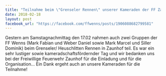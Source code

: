 ```yaml
---
title: "Teilnahme beim \"Grenseler Rennen\" unserer Kameraden der FF Zaunhof"
date: 2018-02-18
layout: post
facebook_url: "https://facebook.com/ffwenns/posts/1906088682799581"
---
```


Gestern am Samstagnachmittag den 17.02 nahmen auch zwei Gruppen der FF Wenns (Mark Fabian und Weber Daniel sowie Mark Marcel und Siller Dominik) beim Grenseler/ Heuschlitten Rennen in Zaunhof teil. Es war ein sehr lustiger sowie kameradschaftsfördernder Tag und wir bedanken uns bei der Freiwillige Feuerwehr Zaunhof für die Einladung und für die Organisation... Ein Dank ergeht auch an unsere Kameraden für die Teilnahme!